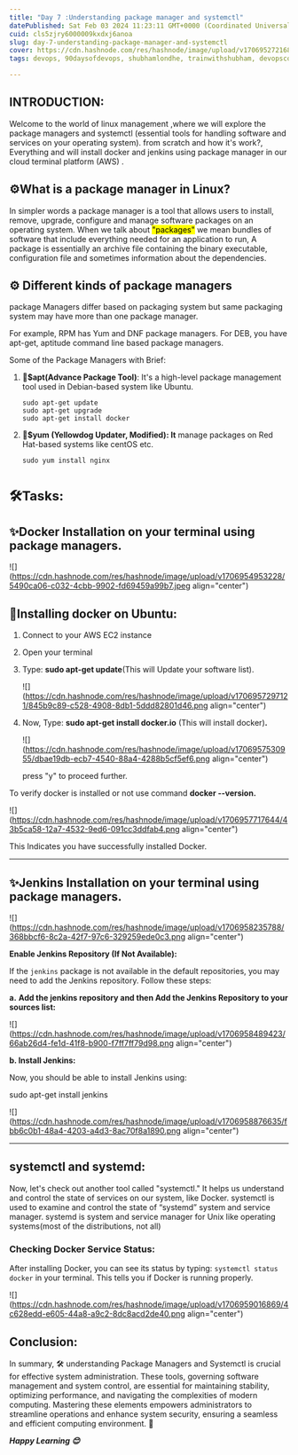 ```yaml
---
title: "Day 7 :Understanding package manager and systemctl"
datePublished: Sat Feb 03 2024 11:23:11 GMT+0000 (Coordinated Universal Time)
cuid: cls5zjry6000009kxdxj6anoa
slug: day-7-understanding-package-manager-and-systemctl
cover: https://cdn.hashnode.com/res/hashnode/image/upload/v1706952721684/fb444eec-22a1-4d26-8e7b-04524a3d9adb.png
tags: devops, 90daysofdevops, shubhamlondhe, trainwithshubham, devopscommunity

---
```


## **INTRODUCTION:**

Welcome to the world of linux management ,where we will explore the package managers and systemctl (essential tools for handling software and services on your operating system). from scratch and how it's work?, Everything and will install docker and jenkins using package manager in our cloud terminal platform (AWS) .

## ⚙️**What is a package manager in Linux?**

In simpler words a package manager is a tool that allows users to install, remove, upgrade, configure and manage software packages on an operating system. When we talk about <mark>"packages"</mark> we mean bundles of software that include everything needed for an application to run, A package is essentially an archive file containing the binary executable, configuration file and sometimes information about the dependencies.

## ⚙️ **Different kinds of package managers**

package Managers differ based on packaging system but same packaging system may have more than one package manager.

For example, RPM has Yum and DNF package managers. For DEB, you have apt-get, aptitude command line based package managers.

Some of the Package Managers with Brief:

1. **🔧$apt(Advance Package Tool)**: It's a high-level package management tool used in Debian-based system like Ubuntu.
    
    ```plaintext
    sudo apt-get update
    sudo apt-get upgrade
    sudo apt-get install docker 
    ```
    
2. **🔧$yum (Yellowdog Updater, Modified): It** manage packages on Red Hat-based systems like centOS etc.
    
    ```plaintext
    sudo yum install nginx
    ```
    

# **<sup>🛠️Tasks:</sup>**

## **✨Docker Installation on your terminal using package managers.**

![](https://cdn.hashnode.com/res/hashnode/image/upload/v1706954953228/5490ca06-c032-4cbb-9902-fd69459a99b7.jpeg align="center")

## 🐳Installing docker on Ubuntu:

1. Connect to your AWS EC2 instance
    
2. Open your terminal
    
3. Type: **sudo apt-get update**(This will Update your software list).
    
    ![](https://cdn.hashnode.com/res/hashnode/image/upload/v1706957297121/845b9c89-c528-4908-8db1-5ddd82801d46.png align="center")
    
4. Now, Type: **sudo apt-get install docker.io** (This will install docker)**.**
    
    ![](https://cdn.hashnode.com/res/hashnode/image/upload/v1706957530955/dbae19db-ecb7-4540-88a4-4288b5cf5ef6.png align="center")
    
    press "y" to proceed further.
    

To verify docker is installed or not use command **docker --version.**

![](https://cdn.hashnode.com/res/hashnode/image/upload/v1706957717644/43b5ca58-12a7-4532-9ed6-091cc3ddfab4.png align="center")

This Indicates you have successfully installed Docker.

---

## ✨**Jenkins Installation on your terminal using package managers.**

![](https://cdn.hashnode.com/res/hashnode/image/upload/v1706958235788/368bbcf6-8c2a-42f7-97c6-329259ede0c3.png align="center")

**Enable Jenkins Repository (If Not Available):**

If the `jenkins` package is not available in the default repositories, you may need to add the Jenkins repository. Follow these steps:

**a.** **Add the jenkins repository and then Add the Jenkins Repository to your sources list:**

![](https://cdn.hashnode.com/res/hashnode/image/upload/v1706958489423/66ab26d4-fe1d-41f8-b900-f7ff7ff79d98.png align="center")

**b. Install Jenkins:**

Now, you should be able to install Jenkins using:

sudo apt-get install jenkins

![](https://cdn.hashnode.com/res/hashnode/image/upload/v1706958876635/fbb6c0b1-48a4-4203-a4d3-8ac70f8a1890.png align="center")

---

## **systemctl and systemd:**

Now, let's check out another tool called "systemctl." It helps us understand and control the state of services on our system, like Docker. systemctl is used to examine and control the state of “systemd” system and service manager. systemd is system and service manager for Unix like operating systems(most of the distributions, not all)

### Checking Docker Service Status:

After installing Docker, you can see its status by typing: `systemctl status docker` in your terminal. This tells you if Docker is running properly.

![](https://cdn.hashnode.com/res/hashnode/image/upload/v1706959016869/4c628edd-e605-44a8-a9c2-8dc8acd2de40.png align="center")

## **Conclusion:**

In summary, 🛠️ understanding Package Managers and Systemctl is crucial for effective system administration. These tools, governing software management and system control, are essential for maintaining stability, optimizing performance, and navigating the complexities of modern computing. Mastering these elements empowers administrators to streamline operations and enhance system security, ensuring a seamless and efficient computing environment. 🚀

***Happy Learning 😊***